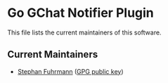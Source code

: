 # Go GChat Notifier Plugin

This file lists the current maintainers of this
software.

## Current Maintainers

* [Stephan Fuhrmann](https://github.com/sfuhrm) ([GPG public key](https://github.com/sfuhrm.gpg))
